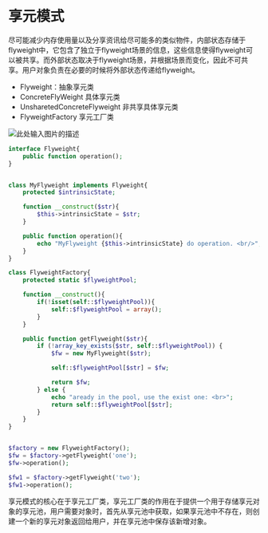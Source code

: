 # 享元模式

尽可能减少内存使用量以及分享资讯给尽可能多的类似物件，内部状态存储于flyweight中，它包含了独立于flyweight场景的信息，这些信息使得flyweight可以被共享。而外部状态取决于flyweight场景，并根据场景而变化，因此不可共享。用户对象负责在必要的时候将外部状态传递给flyweight。

* Flyweight：抽象享元类
* ConcreteFlyWeight 具体享元类
* UnsharetedConcreteFlyweight 非共享具体享元类
* FlyweightFactory 享元工厂类

![此处输入图片的描述](https://dn-anything-about-doc.qbox.me/document-uid108299labid2293timestamp1479263105533.png/wm)

```php
interface Flyweight{
	public function operation();
}


class MyFlyweight implements Flyweight{
	protected $intrinsicState;

	function __construct($str){
		$this->intrinsicState = $str;
	}

	public function operation(){
		echo "MyFlyweight {$this->intrinsicState} do operation. <br/>";
	}
}

class FlyweightFactory{
	protected static $flyweightPool;

	function __construct(){
		if(!isset(self::$flyweightPool)){
			self::$flyweightPool = array();
		}
	}

	public function getFlyweight($str){
		if (!array_key_exists($str, self::$flyweightPool)) {
			$fw = new MyFlyweight($str);

			self::$flyweightPool[$str] = $fw;

			return $fw;
		} else {
			echo "aready in the pool, use the exist one: <br>";
			return self::$flyweightPool[$str];
		}
	}
}


$factory = new FlyweightFactory();
$fw = $factory->getFlyweight('one');
$fw->operation();

$fw1 = $factory->getFlyweight('two');
$fw1->operation();
```

享元模式的核心在于享元工厂类，享元工厂类的作用在于提供一个用于存储享元对象的享元池，用户需要对象时，首先从享元池中获取，如果享元池中不存在，则创建一个新的享元对象返回给用户，并在享元池中保存该新增对象。